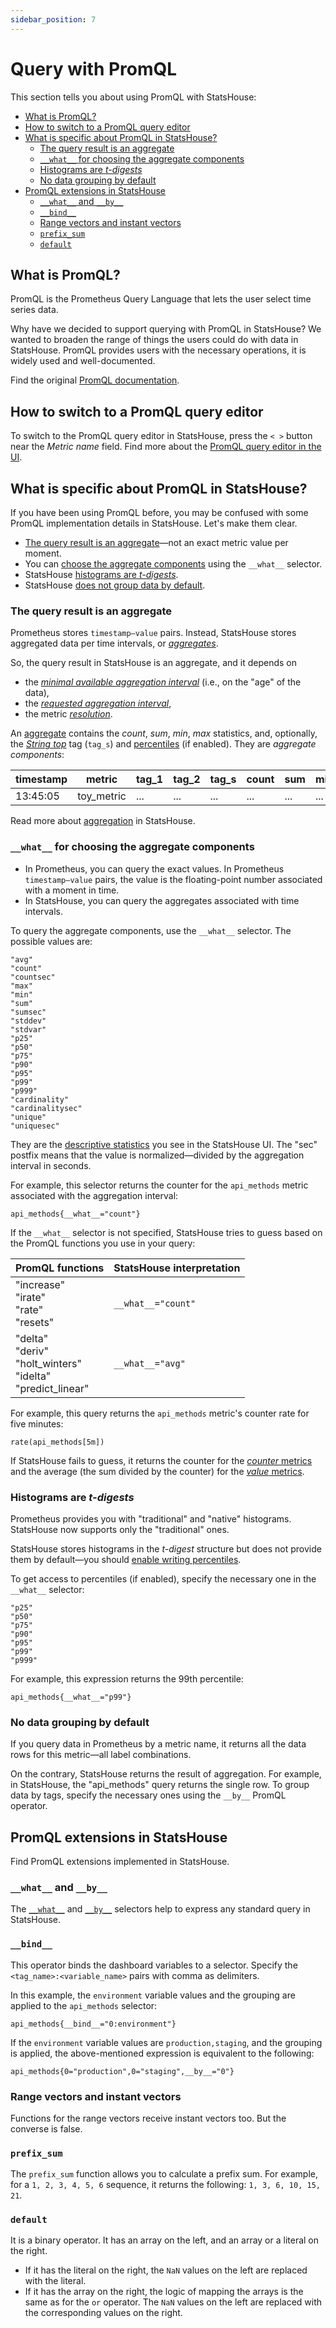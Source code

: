 ```yaml
---
sidebar_position: 7
---
```


# Query with PromQL

This section tells you about using PromQL with StatsHouse:
<!-- TOC -->
* [What is PromQL?](#what-is-promql)
* [How to switch to a PromQL query editor](#how-to-switch-to-a-promql-query-editor)
* [What is specific about PromQL in StatsHouse?](#what-is-specific-about-promql-in-statshouse)
  * [The query result is an aggregate](#the-query-result-is-an-aggregate)
  * [`__what__` for choosing the aggregate components](#what-for-choosing-the-aggregate-components)
  * [Histograms are _t-digests_](#histograms-are-t-digests)
  * [No data grouping by default](#no-data-grouping-by-default)
* [PromQL extensions in StatsHouse](#promql-extensions-in-statshouse)
  * [`__what__` and `__by__`](#what-and-by)
  * [`__bind__`](#bind)
  * [Range vectors and instant vectors](#range-vectors-and-instant-vectors)
  * [`prefix_sum`](#prefixsum)
  * [`default`](#default)
<!-- TOC -->

## What is PromQL?

PromQL is the Prometheus Query Language that lets the user select time series data. 

Why have we decided to support querying with PromQL in StatsHouse? 
We wanted to broaden the range of things the users could do with data in StatsHouse.
PromQL provides users with the necessary operations, it is widely used and well-documented.

Find the original [PromQL documentation](https://prometheus.io/docs/prometheus/latest/querying/basics/).

## How to switch to a PromQL query editor

To switch to the PromQL query editor in StatsHouse, press the `< >` button near the _Metric name_ field.
Find more about the [PromQL query editor in the UI](view-graph.md#18--query-with-promql).

## What is specific about PromQL in StatsHouse?

If you have been using PromQL before, you may be confused with some PromQL implementation details in StatsHouse. 
Let's make them clear.

* [The query result is an aggregate](#the-query-result-is-an-aggregate)—not an exact metric value per moment. 
* You can [choose the aggregate components](#the-what-selector-choosing-the-aggregate-components) using the `__what__` 
  selector.
* StatsHouse [histograms are _t-digests_](#histograms-are-t-digests).
* StatsHouse [does not group data by default](#no-data-grouping-by-default).

### The query result is an aggregate

Prometheus stores `timestamp—value` pairs. Instead, StatsHouse stores aggregated data per time intervals, or 
[_aggregates_](../conceptual%20overview/concepts.md#aggregate).

So, the query result in StatsHouse is an aggregate, and it depends on
* the [_minimal available aggregation interval_](../conceptual%20overview/concepts.md#minimal-available-aggregation-interval)
(i.e., on the "age" of the data),
* the [_requested aggregation interval_](view-graph.md#6--aggregation-interval),
* the metric [_resolution_](../conceptual%20overview/concepts.md#resolution).

An [aggregate](../conceptual%20overview/concepts.md#aggregate) contains the _count_, _sum_, _min_, _max_ 
statistics, and, optionally, the [_String top_](../conceptual%20overview/components.md#string-top-tag) tag (`tag_s`)
and [percentiles](edit-metrics.md#percentiles) (if enabled). 
They are _aggregate components_:

| timestamp | metric     | tag_1 | tag_2 | tag_s | count | sum | min | max | percentiles |
|-----------|------------|-------|-------|-------|-------|-----|-----|-----|-------------|
| 13:45:05  | toy_metric | ...   | ...   | ...   | ...   | ... | ... | ... | ...         |

Read more about [aggregation](../conceptual%20overview/concepts.md#aggregation) in StatsHouse.

### `__what__` for choosing the aggregate components

* In Prometheus, you can query the exact values. In Prometheus `timestamp—value` pairs, the 
value is the floating-point number associated with a moment in time.
* In StatsHouse, you can query the aggregates associated with time intervals.

To query the aggregate components, use the  `__what__` selector. The possible values are:
```
"avg"
"count"
"countsec"
"max"
"min"
"sum"
"sumsec"
"stddev"
"stdvar"
"p25"
"p50"
"p75"
"p90"
"p95"
"p99"
"p999"
"cardinality"
"cardinalitysec"
"unique"
"uniquesec"
```

They are the [descriptive statistics](view-graph.md#3--descriptive-statistics) you see in the StatsHouse UI.
The "sec" postfix means that the value is normalized—divided by the aggregation interval in seconds.

For example, this selector returns the counter for the `api_methods` metric associated with the aggregation interval:
```
api_methods{__what__="count"}
```

If the  `__what__` selector is not specified, StatsHouse tries to guess based on the PromQL functions you use in your 
query:

| PromQL functions                                                         | StatsHouse interpretation |
|--------------------------------------------------------------------------|---------------------------|
| "increase"<br/>"irate"<br/>"rate"<br/>"resets"                           | `__what__="count"`        |
| "delta"<br/>"deriv"<br/>"holt_winters"<br/>"idelta"<br/>"predict_linear" | `__what__="avg"`          |

For example, this query returns the `api_methods` metric's counter rate for five minutes:

```
rate(api_methods[5m])
```

If StatsHouse fails to guess, it returns the counter for the [_counter_ metrics](design-metric.md#counters) 
and the average (the sum divided by the counter) for the [_value_ metrics](design-metric.md#value-metrics).

### Histograms are _t-digests_

Prometheus provides you with "traditional" and "native" histograms. StatsHouse now supports only the "traditional" ones.

StatsHouse stores histograms in the _t-digest_ structure but does not provide them by default—you should 
[enable writing percentiles](edit-metrics.md#percentiles).

To get access to percentiles (if enabled), specify the necessary one in the `__what__` selector:
```
"p25"
"p50"
"p75"
"p90"
"p95"
"p99"
"p999"
```

For example, this expression returns the 99th percentile:

```
api_methods{__what__="p99"}
```

### No data grouping by default

If you query data in Prometheus by a metric name, it returns all the data rows for this metric—all label combinations.

On the contrary, StatsHouse returns the result of aggregation. For example, in StatsHouse, the "api_methods" query 
returns the single row.
To group data by tags, specify the necessary ones using the `__by__` PromQL operator.

## PromQL extensions in StatsHouse

Find PromQL extensions implemented in StatsHouse.

### `__what__` and `__by__`

The [`__what__`](#the-what-selector-choosing-the-aggregate-components) and [`__by__`](#no-data-grouping-by-default)
selectors help to express any standard query in StatsHouse.

### `__bind__`

This operator binds the dashboard variables to a selector.
Specify the `<tag_name>:<variable_name>` pairs with comma as delimiters.

In this example, the `environment` variable values and the grouping are applied to the `api_methods` selector:
```
api_methods{__bind__="0:environment"}
```
If the `environment` variable values are `production,staging`, and the grouping is applied, the above-mentioned
expression is equivalent to the following:
```
api_methods{0="production",0="staging",__by__="0"}
```
### Range vectors and instant vectors

Functions for the range vectors receive instant vectors too. But the converse is false.

### `prefix_sum`

The `prefix_sum` function allows you to calculate a prefix sum. For example,
for a `1, 2, 3, 4, 5, 6` sequence, it returns the following: `1, 3, 6, 10, 15, 21`.

### `default`

It is a binary operator. It has an array on the left, and an array or a literal on the right.
* If it has the literal on the right, the `NaN` values on the left are replaced with the literal.
* If it has the array on the right, the logic of mapping the arrays is the same as for the `or` operator. The `NaN` 
  values on the left are replaced with the corresponding values on the right.
